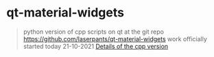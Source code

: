 # qt-material-widgets

> python version of cpp scripts on qt at the git repo <https://github.com/laserpants/qt-material-widgets>
> work officially started today 21-10-2021
[Details of the cpp version](cpp/qt-material-widgets-master/README.md)
